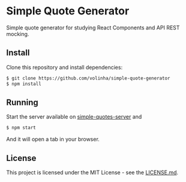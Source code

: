 # Simple Quote Generator

Simple quote generator for studying React Components and API REST mocking.

## Install

Clone this repository and install dependencies:

```bash
$ git clone https://github.com/volinha/simple-quote-generator
$ npm install
```

## Running

Start the server available on [simple-quotes-server](https://github.com/volinha/simple-quote-server) and

```bash
$ npm start
```

And it will open a tab in your browser.

## License
This project is licensed under the MIT License - see the [LICENSE.md](http://github.com/volinha/simple-quotes-generator/blob/main/LICENSE.md).
